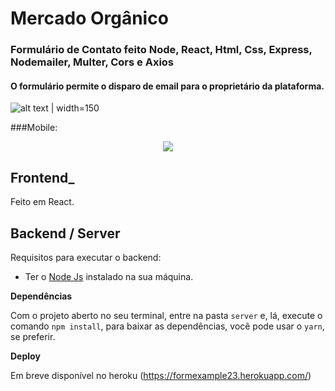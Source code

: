 # Mercado Orgânico 
### Formulário de Contato feito Node, React, Html, Css, Express, Nodemailer, Multer, Cors e Axios

#### O formulário permite o disparo de email para o proprietário da plataforma.

![alt text](https://i.imgur.com/xCSEiX8.png) | width=150

###Mobile:

<p align="center">
  <img src="https://i.imgur.com/Q1yGJDN.png?1" />
</p>

## Frontend_

Feito em React.

## Backend / Server

Requisitos para executar o backend:

- Ter o [Node Js](https://nodejs.org/en/) instalado na sua máquina.

**Dependências**

Com o projeto aberto no seu terminal, entre na pasta `server` e, lá, execute o comando `npm install`, para baixar as dependências, você pode usar o `yarn`, se preferir.

**Deploy**

Em breve disponível no heroku (https://formexample23.herokuapp.com/)
